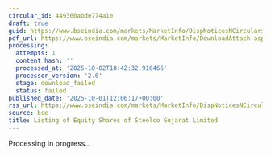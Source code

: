 ```yaml
---
circular_id: 449360abde774a1e
draft: true
guid: https://www.bseindia.com/markets/MarketInfo/DispNoticesNCirculars.aspx?Noticeid={FEB352DE-4227-4E4E-8F33-416C97F37276}&noticeno=20251001-36&dt=10/01/2025&icount=36&totcount=83&flag=0
pdf_url: https://www.bseindia.com/markets/MarketInfo/DownloadAttach.aspx?id=20251001-36&attachedId=
processing:
  attempts: 1
  content_hash: ''
  processed_at: '2025-10-02T18:42:32.916466'
  processor_version: '2.0'
  stage: download_failed
  status: failed
published_date: '2025-10-01T12:06:17+00:00'
rss_url: https://www.bseindia.com/markets/MarketInfo/DispNoticesNCirculars.aspx?Noticeid={FEB352DE-4227-4E4E-8F33-416C97F37276}&noticeno=20251001-36&dt=10/01/2025&icount=36&totcount=83&flag=0
source: bse
title: Listing of Equity Shares of Steelco Gujarat Limited
---
```


Processing in progress...